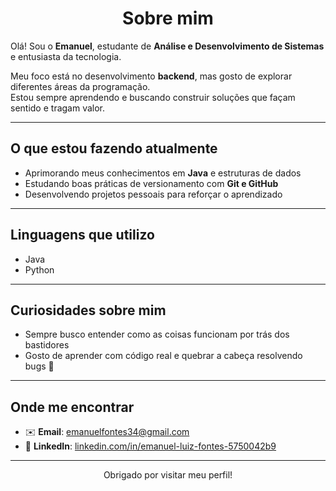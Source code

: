 <h1 align="center">Sobre mim</h1>

Olá! Sou o **Emanuel**, estudante de **Análise e Desenvolvimento de Sistemas** e entusiasta da tecnologia.

Meu foco está no desenvolvimento **backend**, mas gosto de explorar diferentes áreas da programação.  
Estou sempre aprendendo e buscando construir soluções que façam sentido e tragam valor.

---

## O que estou fazendo atualmente

- Aprimorando meus conhecimentos em **Java** e estruturas de dados  
- Estudando boas práticas de versionamento com **Git e GitHub**  
- Desenvolvendo projetos pessoais para reforçar o aprendizado  

---

## Linguagens que utilizo

- Java   
- Python  

---

## Curiosidades sobre mim

- Sempre busco entender como as coisas funcionam por trás dos bastidores  
- Gosto de aprender com código real e quebrar a cabeça resolvendo bugs 🐛  

---

## Onde me encontrar

- ✉️ **Email**: [emanuelfontes34@gmail.com](mailto:emanuelfontes34@gmail.com)  
- 💼 **LinkedIn**: [linkedin.com/in/emanuel-luiz-fontes-5750042b9](https://www.linkedin.com/in/emanuel-luiz-fontes-5750042b9)

---

<p align="center">
  Obrigado por visitar meu perfil!  
</p>
